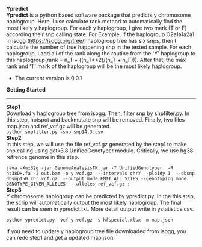 **Ypredict**  
**Ypredict** is a python based software package that predicts y chromosome haplogroup. Here, I use calculate rank method to automatically find the most likely y haplogroup. For each y haplogroup, I give two mark (T or F) according their snp calling state. For Example, if the haplogroup O2a1a1a2a1 in isogg (<https://isogg.org/tree/>) haplogroup tree has six snps, then I calculate the number of true happening snp in the tested sample. For each haplogroup, I add all of the  rank along the routine from the 'Y' haplogroup to this haplogroup(rank = n_T + ((n_T**2)/(n_T + n_F))). After that, the max rank and 'T' mark of the haplogroup will be the most likely haplogroup. 
* The current version is 0.0.1  

**Getting Started**
***
**Step1**  
Download y haplogroup tree from isogg. Then, filter snp by snpfilter.py. In this step, hotspot and backmutate snp will be removed. Finally, two files map.json and ref_vcf.gz will be generated.  
`python snpfilter.py -snp snp14.3.csv`  
**Step2**  
In this step, we will use the file ref_vcf.gz generated by the step1 to make snp calling using gatk3.8 UnifiedGenotyper module. Critically, we use hg38 refrence genome in this step.

`java -Xmx32g -jar GenomeAnalysisTK.jar -T UnifiedGenotyper 
-R hs38DH.fa -I out.bam -o y.vcf.gz 
--intervals chrY 
-ploidy 1 
--dbsnp dbsnp150_chr.vcf.gz 
--output_mode EMIT_ALL_SITES --genotyping_mode GENOTYPE_GIVEN_ALLELES 
--alleles ref_vcf.gz ;`  
**Step3**  
Y chromosome haplogroup can be predicted by ypredict.py. In the this step, the scrip will automatically output the most likely haplogroup. The final result can be seen in ypredict.txt. More detail output write in ystatistics.csv.

`python ypredict.py -vcf y.vcf.gz -s hfspecial.xlsx -m map.json`

If you need to update y haplogroup tree file downloaded from isogg, you can redo step1 and get a updated map.json.